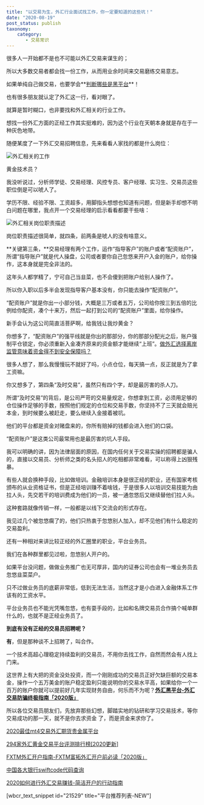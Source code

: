```yaml
---
title: "以交易为生，外汇行业面试找工作，你一定要知道的这些坑！"
date: "2020-08-19"
post_status: publish
taxonomy:
    category: 
       - 交易常识
---
```


很多人一开始都不是也不可能以外汇交易来谋生的；

所以大多数交易者都会找一份工作，从而用业余时间来交易磨练交易意志。

如果单纯自己做交易，也要学会**[判断哪些是黑平台](https://we.laowei8.com/2019-new-fake-forex.html)**！

也有很多朋友就认定了外汇这一行，看对眼了。

就算是暂时糊口，也非要找和外汇相关的行业工作。

想找一份外汇方面的正经工作其实挺难的，因为这个行业在天朝本身就是存在于一种灰色地带。

随便某度了一下外汇交易招聘信息，先来看看人家找的都是什么岗位：

![外汇相关的工作](https://we.laowei8.com/wp-content/uploads/2020/08/692358a6427e3d87be4e12d9af0dc621-4.png)

黄金技术员？

我没听说过，分析师学徒、交易经理、风控专员、客户经理、实习生、交易员这些职位倒是可以唬人了。

学历不限、经验不限、工资超多，用脚指头想想也知道有问题，但是新手却想不明白问题在哪里，我点开一个交易经理的启示看看都要干些啥：

![外汇相关岗位职责描述](https://we.laowei8.com/wp-content/uploads/2020/08/e0ebc3bc52b00536b53948a27bf5533f-3.png)

岗位职责描述很简单，就四条，前两条是唬人的没有啥意义。

**关键第三条，**交易经理有两个工作，运作“指导客户”的账户或者“配资账户”，所谓“指导账户”就是代人操盘，公司或者要你自己忽悠来开户入金的账户，给你操作，这本身就是完全非法的。

这年头人都学精了，宁可自己当韭菜，也不会傻到把账户给别人操作了。

所以你入职以后多半会发现指导客户基本没有，你只能去操作“配资账户”。

“配资账户”就是你出一小部分钱，大概是三万或者五万，公司给你按三到五倍的比例给你配资，凑个十来万，然后一起打到公司的“配资账户”里面，给你操作。

新手会认为这公司简直活菩萨啊，给我钱让我炒黄金？

你想多了，“配资账户”的强平线就是你出的那部分，你的那部分配光之后，账户强制平仓锁定，你必须重新入金凑齐原来的资金额才能继续“上班”。[做外汇选择离岸监管意味着资金得不到安全保障吗？](https://we.laowei8.com/question/forex-sea-board)

很多人想了，那么我慢慢玩不就好了吗，小点仓位，每天搞一点，反正就是为了拿工资嘛。

你又想多了，第四条“及时交易”，虽然只有四个字，却是最厉害的杀人刀。

所谓“及时交易”的背后，是公司严苛的交易量规定，你想拿到工资，必须用足够的仓位操作足够的手数，按照他们规定的仓位和交易手数，你坚持不了三天就会赔光本金，到时候要么被赶走，要么继续入金接着被坑。

他们的平台都是资金对赌盘来的，你所有赔掉的钱都会进入他们的口袋。

​“配资账户”是这类公司最常用也是最厉害的坑人手段。

​我可以明确的讲，因为法律层面的原因，在国内任何关于交易实操的招聘都是骗人的，直接以交易员、分析师之类的名头招人的吃相都非常难看，可以称得上凶狠残暴。

有些人就会换种手段，比如做培训。金融培训本身是很正经的职业，还有国家考核颁布的从业资格证书，但是正经培训赚不着啥钱，于是很多人以培训交易技能为由拉人头，先交若干的培训费成为他们的一员，被一通忽悠后又继续替他们拉人头。

这种套路就像传销一样，一般都是以线下交流会的形式存在。

我见过几个被忽悠瘸了的，他们只热衷于忽悠别人加入，却不见他们有什么稳定的交易盈利。

还有一种相对来讲比较正经的外汇圈里的职业，平台业务员。

我们在各种群里都见过啦，忽悠别人开户的。

如果平台没问题，做做业务推广也无可厚非，国内的证券公司也会有一堆业务员去忽悠韭菜菜户。

只不过做业务员的底薪非常低，低到无法生活，当然​这才是小白进入金融体系工作该有的工资水平。

平台业务员也不能光凭嘴忽悠，也有耍手段的，比如和名牌交易员合作搞个喊单群什么的，也就不是正经业务员了。

**​到底有没有正经的交易员招聘呢？**

**有**，但是那种谈不上招聘了，叫合作。

一个技术高超心理稳定持续盈利的交易员，不用你去找工作，自然而然会有人找上门来。

这世界上有大把的资金没处投资，而一个刚刚成功的交易员正好欠缺巨额的交易本金，操作一个五万美金的账户稳定盈利只能说明你的交易水平高，如果给你一个一百万的账户你就可以提前好几年实现财务自由，何乐而不为呢？**[外汇黑平台-外汇交易防骗终极指南「2020版」](https://we.laowei8.com/avoid-forex-scam.html)**

所以各位交易员朋友们，先放弃那些幻想，脚踏实地的钻研和学习交易技术，等你交易成功的那一天，就不是你去求资金 了，而是资金来求你了。

[2020最佳mt4交易外汇期货贵金属平台](https://we.laowei8.com/best-mt4-brokers.html)

[294家外汇黄金交易平台评测排行榜\[2020更新\]](https://we.laowei8.com/294-forex-rank.html)

[FXTM外汇开户指南-FXTM富拓外汇开户前必读「2020版」](https://we.laowei8.com/fxtm-review.html)

[中国各大银行swiftcode代码查询](https://we.laowei8.com/swiftcode.html)

[2020如何进行外汇交易赚钱-简洁开户的行动指南](https://we.laowei8.com/how-to-trade-forex.html)

\[wbcr\_text\_snippet id="21529" title="平台推荐列表-NEW"\]
